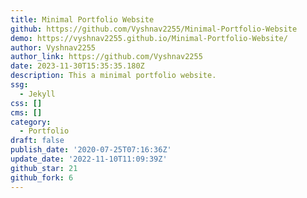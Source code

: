 ```yaml
---
title: Minimal Portfolio Website
github: https://github.com/Vyshnav2255/Minimal-Portfolio-Website
demo: https://vyshnav2255.github.io/Minimal-Portfolio-Website/
author: Vyshnav2255
author_link: https://github.com/Vyshnav2255
date: 2023-11-30T15:35:35.180Z
description: This a minimal portfolio website.
ssg:
  - Jekyll
css: []
cms: []
category:
  - Portfolio
draft: false
publish_date: '2020-07-25T07:16:36Z'
update_date: '2022-11-10T11:09:39Z'
github_star: 21
github_fork: 6
---
```


